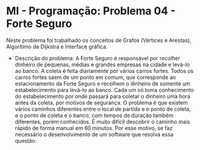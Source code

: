 # MI - Programação: Problema 04 - Forte Seguro
Neste problema foi trabalhado os conceitos de Grafos (Vértices e Arestas), Algorítimo de Dijkstra e Interface gráfica.

- Descrição do problema:
A Forte Seguro é responsável por recolher dinheiro de pequenas, médias e grandes empresas na
cidade e levá-lo ao banco. A coleta é feita diariamente por vários carros fortes. Todos os carros
fortes saem de um ponto em comum, que corresponde ao estacionamento da Forte Seguro e
recolhem o dinheiro de somente um estabelecimento para levá-lo ao banco. Cada um só toma
conhecimento do estabelecimento por onde passará para coletar o dinheiro uma hora antes da
coleta, por motivos de segurança. O problema é que existem vários caminhos diferentes entre o
local de partida e o ponto de coleta, e o ponto de coleta e o banco, com tempos de duração
também diferentes, porém conhecidos. É muito difícil descobrir o caminho mais rápido de
forma manual em 60 minutos. Por esse motivo, se faz necessário o desenvolvimento de um
software que resolva essa questão.
